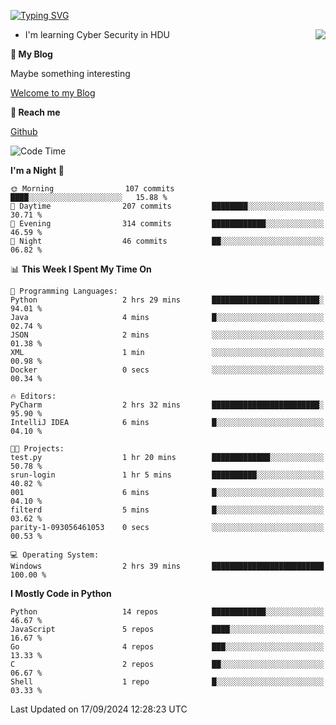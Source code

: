 [![Typing SVG](https://readme-typing-svg.herokuapp.com?font=Fira+Code&pause=1000&random=false&width=450&height=60&lines=Hello+%F0%9F%91%8B%F0%9F%8F%BB;I'm+JBNRZ)](https://git.io/typing-svg)

<a href="#">
  <img align="right" src="https://github-readme-stats.vercel.app/api?username=JBNRZ&show_icons=true&bg_color=15,f2f7fd,E0EAFC" />
</a>

- I'm learning Cyber Security in HDU

 **🌱 My Blog**

Maybe something interesting

[Welcome to my Blog](https://jbnrz.com.cn/)

 **💬 Reach me** 

[Github](https://github.com/JBNRZ)


<!--START_SECTION:waka-->
![Code Time](http://img.shields.io/badge/Code%20Time-661%20hrs%2046%20mins-blue)

**I'm a Night 🦉** 

```text
🌞 Morning                107 commits         ████░░░░░░░░░░░░░░░░░░░░░   15.88 % 
🌆 Daytime                207 commits         ████████░░░░░░░░░░░░░░░░░   30.71 % 
🌃 Evening                314 commits         ████████████░░░░░░░░░░░░░   46.59 % 
🌙 Night                  46 commits          ██░░░░░░░░░░░░░░░░░░░░░░░   06.82 % 
```


📊 **This Week I Spent My Time On** 

```text
💬 Programming Languages: 
Python                   2 hrs 29 mins       ████████████████████████░   94.01 % 
Java                     4 mins              █░░░░░░░░░░░░░░░░░░░░░░░░   02.74 % 
JSON                     2 mins              ░░░░░░░░░░░░░░░░░░░░░░░░░   01.38 % 
XML                      1 min               ░░░░░░░░░░░░░░░░░░░░░░░░░   00.98 % 
Docker                   0 secs              ░░░░░░░░░░░░░░░░░░░░░░░░░   00.34 % 

🔥 Editors: 
PyCharm                  2 hrs 32 mins       ████████████████████████░   95.90 % 
IntelliJ IDEA            6 mins              █░░░░░░░░░░░░░░░░░░░░░░░░   04.10 % 

🐱‍💻 Projects: 
test.py                  1 hr 20 mins        █████████████░░░░░░░░░░░░   50.78 % 
srun-login               1 hr 5 mins         ██████████░░░░░░░░░░░░░░░   40.82 % 
001                      6 mins              █░░░░░░░░░░░░░░░░░░░░░░░░   04.10 % 
filterd                  5 mins              █░░░░░░░░░░░░░░░░░░░░░░░░   03.62 % 
parity-1-093056461053    0 secs              ░░░░░░░░░░░░░░░░░░░░░░░░░   00.53 % 

💻 Operating System: 
Windows                  2 hrs 39 mins       █████████████████████████   100.00 % 
```

**I Mostly Code in Python** 

```text
Python                   14 repos            ████████████░░░░░░░░░░░░░   46.67 % 
JavaScript               5 repos             ████░░░░░░░░░░░░░░░░░░░░░   16.67 % 
Go                       4 repos             ███░░░░░░░░░░░░░░░░░░░░░░   13.33 % 
C                        2 repos             ██░░░░░░░░░░░░░░░░░░░░░░░   06.67 % 
Shell                    1 repo              █░░░░░░░░░░░░░░░░░░░░░░░░   03.33 % 
```




 Last Updated on 17/09/2024 12:28:23 UTC
<!--END_SECTION:waka-->
